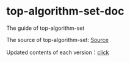 # top-algorithm-set-doc
The guide of top-algorithm-set 

The source of top-algorithm-set: [Source][1]

Updated contents of each version：[click][2]

[1]: https://github.com/ineedahouse/top-algorithm-set
[2]: https://github.com/ineedahouse/top-algorithm-set-doc/blob/master/UPDATE_CONTENT.md
